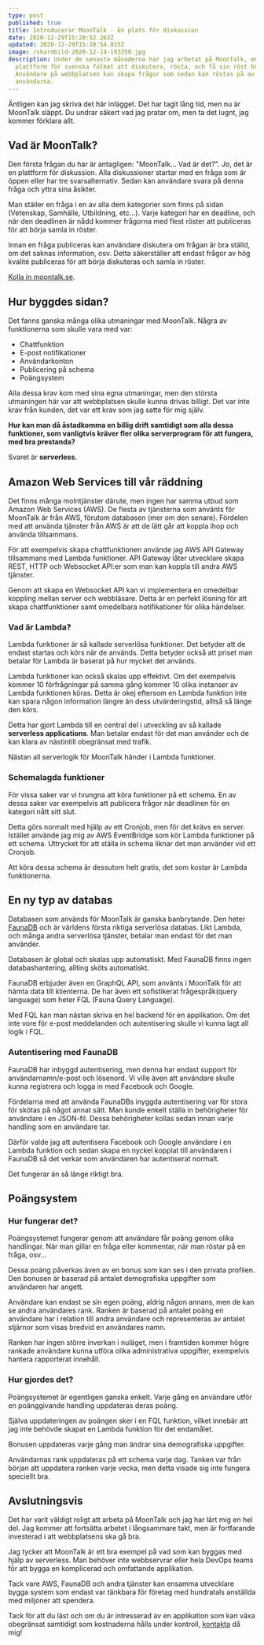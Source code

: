 ```yaml
---
type: post
published: true
title: Introducerar MoonTalk - En plats för diskussion
date: 2020-12-29T15:20:52.263Z
updated: 2020-12-29T15:20:54.815Z
image: /skarmbild-2020-12-14-193350.jpg
description: Under de senaste månaderna har jag arbetat på MoonTalk, en
  plattform för svenska folket att diskutera, rösta, och få sin röst hörd.
  Användare på webbplatsen kan skapa frågor som sedan kan röstas på av resten
  användarna.
---
```

Äntligen kan jag skriva det här inlägget. Det har tagit lång tid, men nu är MoonTalk släppt. Du undrar säkert vad jag pratar om, men ta det lugnt, jag kommer förklara allt.

## Vad är MoonTalk?

Den första frågan du har är antagligen: "MoonTalk... Vad är det?". Jo, det är en plattform för diskussion. Alla diskussioner startar med en fråga som är öppen eller har tre svarsalternativ. Sedan kan användare svara på denna fråga och yttra sina åsikter.

Man ställer en fråga i en av alla dem kategorier som finns på sidan (Vetenskap, Samhälle, Utbildning, etc...). Varje kategori har en deadline, och när den deadlinen är nådd kommer frågorna med flest röster att publiceras för att börja samla in röster.

Innan en fråga publiceras kan användare diskutera om frågan är bra ställd, om det saknas information, osv. Detta säkerställer att endast frågor av hög kvalité publiceras för att börja diskuteras och samla in röster.

[Kolla in moontalk.se](https://moontalk.se).

## Hur byggdes sidan?

Det fanns ganska många olika utmaningar med MoonTalk. Några av funktionerna som skulle vara med var:

* Chattfunktion
* E-post notifikationer
* Användarkonton
* Publicering på schema
* Poängsystem

Alla dessa krav kom med sina egna utmaningar, men den största utmaningen här var att webbplatsen skulle kunna drivas billigt. Det var inte krav från kunden, det var ett krav som jag satte för mig själv.

**Hur kan man då åstadkomma en billig drift samtidigt som alla dessa funktioner, som vanligtvis kräver fler olika serverprogram för att fungera, med bra prestanda?**

Svaret är **serverless.**

## Amazon Web Services till vår räddning

Det finns många molntjänster därute, men ingen har samma utbud som Amazon Web Services (AWS). De flesta av tjänsterna som använts för MoonTalk är från AWS, förutom databasen (mer om den senare). Fördelen med att använda tjänster från AWS är att de lätt går att koppla ihop och använda tillsammans.

För att exempelvis skapa chattfunktionen använde jag AWS API Gateway tillsammans med Lambda funktioner. API Gateway låter utvecklare skapa REST, HTTP och Websocket API:er som man kan koppla till andra AWS tjänster.

Genom att skapa en Websocket API kan vi implementera en omedelbar koppling mellan server och webbläsare. Detta är en perfekt lösning för att skapa chattfunktioner samt omedelbara notifikationer för olika händelser.

### Vad är Lambda?

Lambda funktioner är så kallade serverlösa funktioner. Det betyder att de endast startas och körs när de används. Detta betyder också att priset man betalar för Lambda är baserat på hur mycket det används.

Lambda funktioner kan också skalas upp effektivt. Om det exempelvis kommer 10 förfrågningar på samma gång kommer 10 olika instanser av Lambda funktionen köras. Detta är okej eftersom en Lambda funktion inte kan spara någon information längre än dess utvärderingstid, alltså så länge den körs.

Detta har gjort Lambda till en central del i utveckling av så kallade **serverless applications**. Man betalar endast för det man använder och de kan klara av nästintill obegränsat med trafik.

Nästan all serverlogik för MoonTalk händer i Lambda funktioner.

### Schemalagda funktioner

För vissa saker var vi tvungna att köra funktioner på ett schema. En av dessa saker var exempelvis att publicera frågor när deadlinen för en kategori nått sitt slut.

Detta görs normalt med hjälp av ett Cronjob, men för det krävs en server. Istället använde jag mig av AWS EventBridge som kör Lambda funktioner på ett schema. Uttrycket för att ställa in schema liknar det man använder vid ett Cronjob.

Att köra dessa schema är dessutom helt gratis, det som kostar är Lambda funktionerna.

## En ny typ av databas

Databasen som används för MoonTalk är ganska banbrytande. Den heter [FaunaDB](https://fauna.com) och är världens första riktiga serverlösa databas. Likt Lambda, och många andra serverlösa tjänster, betalar man endast för det man använder.

Databasen är global och skalas upp automatiskt. Med FaunaDB finns ingen databashantering, allting sköts automatiskt.

FaunaDB erbjuder även en GraphQL API, som använts i MoonTalk för att hämta data till klienterna. De har även ett sofistikerat frågespråk(query language) som heter FQL (Fauna Query Language).

Med FQL kan man nästan skriva en hel backend för en applikation. Om det inte vore för e-post meddelanden och autentisering skulle vi kunna lagt all logik i FQL.

### Autentisering med FaunaDB

FaunaDB har inbyggd autentisering, men denna har endast support för användarnamn/e-post och lösenord. Vi ville även att användare skulle kunna registrera och logga in med Facebook och Google.

Fördelarna med att använda FaunaDBs inyggda autentisering var för stora för skötas på något annat sätt. Man kunde enkelt ställa in behörigheter för användare i en JSON-fil. Dessa behörigheter kollas sedan innan varje handling som en användare tar.

Därför valde jag att autentisera Facebook och Google användare i en Lambda funktion och sedan skapa en nyckel kopplat till användaren i FaunaDB så det verkar som användaren har autentiserat normalt.

Det fungerar än så länge riktigt bra.

## Poängsystem

### Hur fungerar det?

Poängsystemet fungerar genom att användare får poäng genom olika handlingar. När man gillar en fråga eller kommentar, när man röstar på en fråga, osv...

Dessa poäng påverkas även av en bonus som kan ses i den privata profilen. Den bonusen är baserad på antalet demografiska uppgifter som användaren har angett.

Användare kan endast se sin egen poäng, aldrig någon annans, men de kan se andra användares rank. Ranken är baserad på antalet poäng en användare har i relation till andra användare och representeras av antalet stjärnor som visas bredvid en användares namn.

Ranken har ingen större inverkan i nuläget, men i framtiden kommer högre rankade användare kunna utföra olika administrativa uppgifter, exempelvis hantera rapporterat innehåll.

### Hur gjordes det?

Poängsystemet är egentligen ganska enkelt. Varje gång en användare utför en poänggivande handling uppdateras deras poäng.

Själva uppdateringen av poängen sker i en FQL funktion, vilket innebär att jag inte behövde skapat en Lambda funktion för det endamålet.

Bonusen uppdateras varje gång man ändrar sina demografiska uppgifter.

Användarnas rank uppdateras på ett schema varje dag. Tanken var från början att uppdatera ranken varje vecka, men detta visade sig inte fungera speciellt bra.

## Avslutningsvis

Det har varit väldigt roligt att arbeta på MoonTalk och jag har lärt mig en hel del. Jag kommer att fortsätta arbetet i långsammare takt, men är fortfarande investerad i att webbplatsens ska gå bra.

Jag tycker att MoonTalk är ett bra exempel på vad som kan byggas med hjälp av serverless. Man behöver inte webbservrar eller hela DevOps teams för att bygga en komplicerad och omfattande applikation.

Tack vare AWS, FaunaDB och andra tjänster kan ensamma utvecklare bygga system som endast var tänkbara för företag med hundratals anställda med miljoner att spendera.

Tack för att du läst och om du är intresserad av en applikation som kan växa obegränsat samtidigt som kostnaderna hålls under kontroll, [kontakta](/kontakt) då mig!